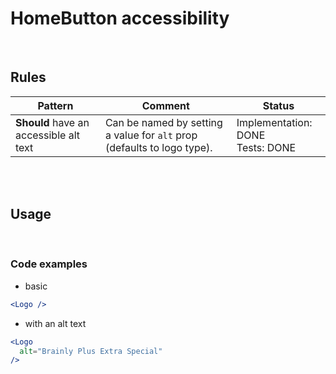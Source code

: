 # HomeButton accessibility

<br/>

## Rules

| Pattern                                | Comment                                                                 | Status                                |
| -------------------------------------- | ----------------------------------------------------------------------- | ------------------------------------- |
| **Should** have an accessible alt text | Can be named by setting a value for `alt` prop (defaults to logo type). | Implementation: DONE<br />Tests: DONE |

<br/>
<br/>

## Usage

<br/>

### Code examples

- basic

```jsx
<Logo />
```

- with an alt text

<!-- prettier-ignore -->
```jsx
<Logo
  alt="Brainly Plus Extra Special"
/>
```
